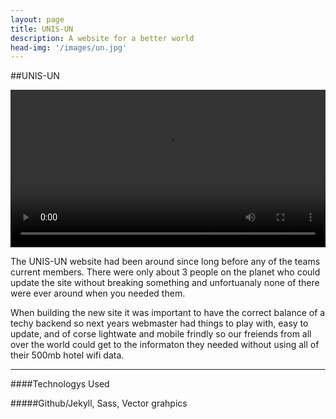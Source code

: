 ```yaml
---
layout: page
title: UNIS-UN
description: A website for a better world
head-img: '/images/un.jpg'
---
```


##UNIS-UN

<video  style="max-width: 800px; width:100%;" controls>
  	<source src="https://storage.googleapis.com/cdn.cargancode.io/UNIS%20UN%20Welcome.mp4" type="video/mp4">
	Your browser does not support the video tag.
</video>

<br>

The UNIS-UN website had been around since long before any of the teams current members. There were only about 3 people on the planet who could update the site without breaking something and unfortuanaly none of there were ever around when you needed them. 

When building the new site it was important to have the correct balance of a techy backend so next years webmaster had things to play with, easy to update, and of corse lightwate and mobile frindly so our freiends from all over the world could get to the informaton they needed without using all of their 500mb hotel wifi data.

---

####Technologys Used

#####Github/Jekyll, Sass, Vector grahpics